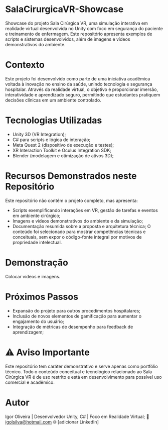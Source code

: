 # SalaCirurgicaVR-Showcase
Showcase do projeto Sala Cirúrgica VR, uma simulação interativa em realidade virtual desenvolvida no Unity com foco em segurança do paciente e treinamento de enfermagem. Este repositório apresenta exemplos de scripts e sistemas desenvolvidos, além de imagens e vídeos demonstrativos do ambiente.

# Contexto
Este projeto foi desenvolvido como parte de uma iniciativa acadêmica voltada à inovação no ensino da saúde, unindo tecnologia e segurança hospitalar.
Através da realidade virtual, o objetivo é proporcionar imersão, interatividade e aprendizado seguro, permitindo que estudantes pratiquem decisões clínicas em um ambiente controlado.

# Tecnologias Utilizadas
- Unity 3D (VR Integration);
- C# para scripts e lógica de interação;
- Meta Quest 2 (dispositivo de execução e testes);
- XR Interaction Toolkit e Oculus Integration SDK;
- Blender (modelagem e otimização de ativos 3D);

# Recursos Demonstrados neste Repositório
Este repositório não contém o projeto completo, mas apresenta:
- Scripts exemplificando interações em VR, gestão de tarefas e eventos em ambiente cirúrgico;
- Imagens e vídeos demonstrativos do ambiente e da simulação;
- Documentação resumida sobre a proposta e arquitetura técnica;
O conteúdo foi selecionado para mostrar competências técnicas e conceituais, sem expor o código-fonte integral por motivos de propriedade intelectual.

# Demonstração
Colocar vídeos e imagens.

# Próximos Passos
- Expansão do projeto para outros procedimentos hospitalares;
- Inclusão de novos elementos de gamificação para aumentar o engajamento do usuário;
- Integração de métricas de desempenho para feedback de aprendizagem;

# ⚠️ Aviso Importante
Este repositório tem caráter demonstrativo e serve apenas como portfólio técnico.
Todo o conteúdo conceitual e tecnológico relacionado ao Sala Cirúrgica VR é de uso restrito e está em desenvolvimento para possível uso comercial e acadêmico.

# Autor
Igor Oliveira | Desenvolvedor Unity, C# | Foco em Realidade Virtual;
📧 igolsilva@hotmail.com
🌐 [adicionar LinkedIn]
